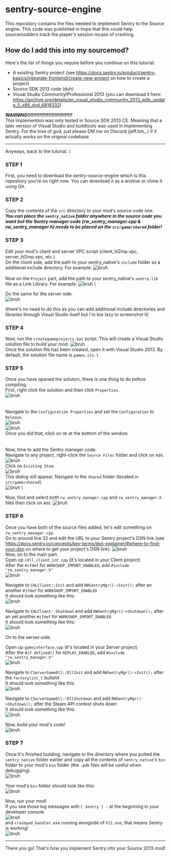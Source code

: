 # sentry-source-engine
This repository contains the files needed to implement Sentry to the Source engine. This code was published in hope that this could help sourcemodders track the player's session incase of crashing.

## How do I add this into my sourcemod?
Here's the list of things you require before you continue on this tutorial:
- A existing Sentry project (see https://docs.sentry.io/product/sentry-basics/integrate-frontend/create-new-project on how to create a project)
- Source SDK 2013 code (duh)
- Visual Studio Community/Professional 2013 (you can download it here: https://archive.org/details/en_visual_studio_community_2013_with_update_5_x86_dvd_6816332)

***WARNING!!!!!!!!!!!!!!!!!!!!!!!!!!!!!!*** \
This implemention was only tested in Source SDK 2013 CE. Meaning that a later version of Visual Studio and buildtools was used in implementing Sentry. For the love of god, just please DM me on Discord (jeff.hm_.) if it actually works on the original codebase

---

Anyways, back to the tutorial. \

### STEP 1
First, you need to download the sentry-source-engine which is this repository you're on right now. You can download it as a archive or clone it using Git.

### STEP 2
Copy the contents of the `src` directory to your mod's source code one. \
***You can place the `sentry_native` folder anywhere in the source code you want but the Sentry manager code (rw_sentry_manager.cpp & rw_sentry_manager.h) needs to be placed on the `src/game/shared` folder!***

### STEP 3
Edit your mod's client and server VPC script (client_hl2mp.vpc, server_hl2mp.vpc, etc.) \
On the client side, add the path to your sentry_native's `include` folder as a additional include directory.
For example:
![bruh](readme_assets/step3_pic_0.png)
<br/>
<br/>
Now on the `Project` part, add the path to your sentry_native's `sentry.lib` file as a Link Library.
For example:
![bruh](readme_assets/step3_pic_1.png) \

Do the same for the server side. \
![bruh](readme_assets/step3_pic_2.png)

(there's no need to do this as you can add additional include directories and libraries through Visual Studio itself but i'm too lazy to screenshot it)

### STEP 4
Now, run the `creategameprojects.bat` script. This will create a Visual Studio solution file to build your mod.
![bruh](readme_assets/step4_pic_0.png) \
Once the solution file has been created, open it with Visual Studio 2013.
By default, the solution file name is `games.sln`. \

### STEP 5
Once you have opened the solution, there is one thing to do before compiling. \
First, right click the solution and then click `Properties`. \
![bruh](readme_assets/step5_pic_0.png) \
<br/>
<br/>
Navigate to the `Configuration Properties` and set the `Configuration` to `Release`. \
![bruh](readme_assets/step5_pic_1.png) \
![bruh](readme_assets/step5_pic_2.png) \
Once you did that, click on `OK` at the bottom of the window. \
<br/>
<br/>
Now, time to add the Sentry manager code. \
Navigate to any project, right-click the `Source Files` folder and click on `Add`. \
![bruh](readme_assets/step5_pic_3.png) \
Click on `Existing Item`. \
![bruh](readme_assets/step5_pic_4.png) \
This dialog will appear. Navigate to the `shared` folder (located in `src/game/shared`). \
![bruh](readme_assets/readme_assets/step5_pic_5.png) \

Now, find and select both `rw_sentry_manager.cpp` and `rw_sentry_manager.h` files then click on `Add`.
![bruh](readme_assets/step5_pic_6.png)

### STEP 6
Once you have both of the source files added, let's edit something on `rw_sentry_manager.cpp`. \
Go to around line 32 and edit the URL to your Sentry project's DSN link (see https://docs.sentry.io/concepts/key-terms/dsn-explainer/#where-to-find-your-dsn on where to get your project's DSN link).
![bruh](readme_assets/step6_pic_0.png) \
Now, on to the main part. \
Open up `cdll_client_int.cpp` (it's located in your Client project)\
After the `#ifdef` for `WORKSHOP_IMPORT_ENABLED`, add `#include "rw_sentry_manager.h"` \
![bruh](readme_assets/step6_pic_1.png) 

Navigate to `CHLClient::Init` and add `RWSentryMgr()->Init();` after an another `#ifdef` for `WORKSHOP_IMPORT_ENABLED` \
It should look something like this: \
![bruh](readme_assets/step6_pic_2.png) 

Navigate to `CHLClient::Shutdown` and add `RWSentryMgr()->Shutdown();` after an yet another `#ifdef` for `WORKSHOP_IMPORT_ENABLED` \
It should look something like this: \
![bruh](readme_assets/step6_pic_3.png)

On to the server-side. 

Open up `gameinterface.cpp` (it's located in your Server project)\
After the `#if defined()` for `REPLAY_ENABLED`, add `#include "rw_sentry_manager.h"` \
![bruh](readme_assets/step6_pic_4.png)

Navigate to `CServerGameDll::DllInit` and add `RWSentryMgr()->Init();` after the `factorylist_t` bullshit \
It should look something like this: \
![bruh](readme_assets/step6_pic_5.png) 

Navigate to `CServerGameDll::DllShutdown` and add `RWSentryMgr()->Shutdown();` after the Steam API context shuts down \
It should look something like this: \
![bruh](readme_assets/step6_pic_6.png)

Now, build your mod's code! \
![bruh](readme_assets/step6_pic_7.png)

### STEP 7
Once it's finished building, navigate to the directory where you putted the `sentry_native` folder earlier and copy all the contents of `sentry_native`'s `bin` folder to your mod's `bin` folder (the `.pdb` files will be useful when debugging). \
![bruh](readme_assets/step7_pic_0.png) 

Your mod's `bin` folder should look like this: \
![bruh](readme_assets/step7_pic_1.png)

Now, run your mod! \
If you see those log messages with `[ Sentry ] -` at the beginning in your developer console \
![bruh](readme_assets/random_pic_of_the_dev_console.png) \
and `crashpad_handler.exe` running alongside of `hl2.exe`, that means Sentry is working! \
![bruh](readme_assets/random_pic_of_my_task_mgr.png)

---

There you go! That's how you implement Sentry into your Source 2013 mod!

